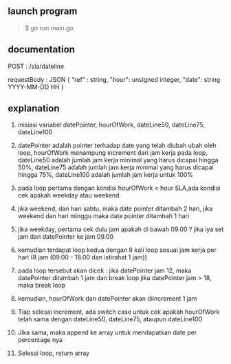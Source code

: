 ## launch program

> $ go run main.go

## documentation

POST : /sla/dateline

requestBody : JSON
{
    "ref" : string,
    "hour": unsigned integer,
    "date": string YYYY-MM-DD HH
}

## explanation

1. inisiasi variabel datePointer, hourOfWork, dateLine50, dateLine75, dateLine100

2. datePointer adalah pointer terhadap date yang telah diubah ubah oleh loop,
hourOfWork menampung increment dari jam kerja pada loop, dateLine50 adalah jumlah jam kerja minimal yang harus dicapai hingga 50%, dateLine75 adalah jumlah jam kerja minimal yang harus dicapai hingga 75%, dateLine100 adalah jumlah jam kerja untuk 100%

3. pada loop pertama dengan kondisi hourOfWork < hour SLA,ada kondisi cek apakah weekday atau weekend

4. jika weekend, dan hari sabtu, maka date pointer ditambah 2 hari, jika weekend dan hari minggu maka date pointer ditambah 1 hari

5. jika weekday, pertama cek dulu jam apakah di bawah 09.00 ? jika iya set jam dari datePointer ke jam 09.00

6. kemudian terdapat loop kedua dengan 8 kali loop sesuai jam kerja per hari (8 jam (09.00 - 18.00 dan istirahat 1 jam)) 

7. pada loop tersebut akan dicek :
 jika datePointer jam 12, maka datePointer ditambah 1 jam dan break loop
 jika datePointer jam > 18, maka break loop

8. kemudian, hourOfWork dan datePointer akan diincrement 1 jam

9. Tiap selesai increment, ada switch case untuk cek apakah hourOfWork telah sama dengan dateLine50, dateLine75, ataupun dateLine100

10. Jika sama, maka append ke array untuk mendapatkan date per percentage nya

11. Selesai loop, return array